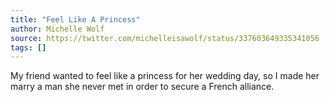 ```yaml
---
title: "Feel Like A Princess"
author: Michelle Wolf
source: https://twitter.com/michelleisawolf/status/337603649335341056
tags: []
---
```


My friend wanted to feel like a princess for her wedding day, so I made her marry a man she never met in order to secure a French alliance.
